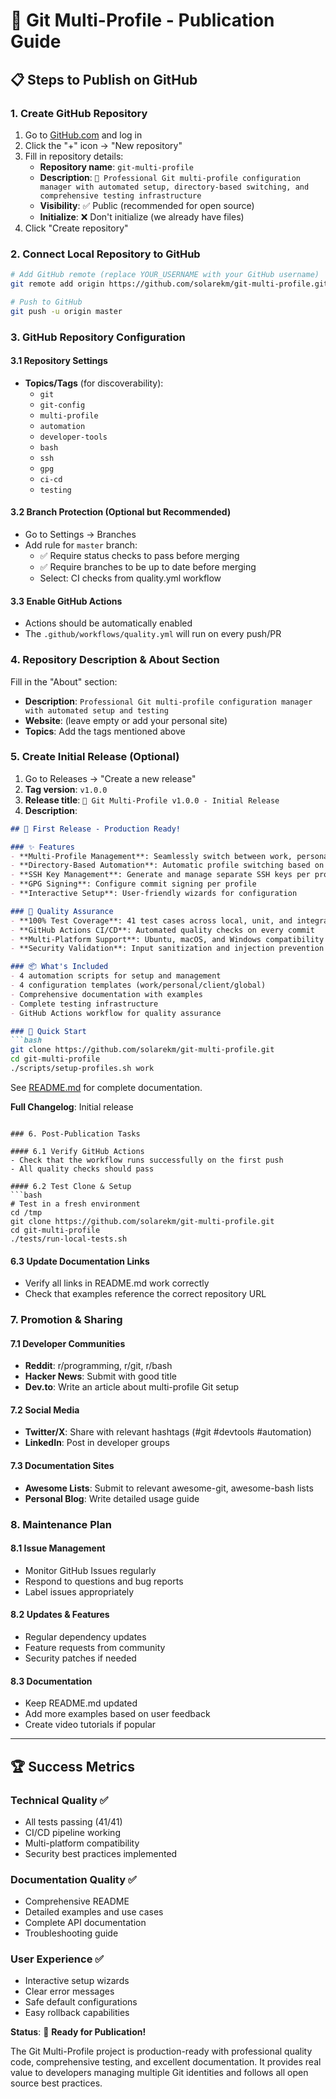 # 🚀 Git Multi-Profile - Publication Guide

## 📋 Steps to Publish on GitHub

### 1. Create GitHub Repository
1. Go to [GitHub.com](https://github.com) and log in
2. Click the "+" icon → "New repository"
3. Fill in repository details:
   - **Repository name**: `git-multi-profile`
   - **Description**: `🔧 Professional Git multi-profile configuration manager with automated setup, directory-based switching, and comprehensive testing infrastructure`
   - **Visibility**: ✅ Public (recommended for open source)
   - **Initialize**: ❌ Don't initialize (we already have files)
4. Click "Create repository"

### 2. Connect Local Repository to GitHub
```bash
# Add GitHub remote (replace YOUR_USERNAME with your GitHub username)
git remote add origin https://github.com/solarekm/git-multi-profile.git

# Push to GitHub
git push -u origin master
```

### 3. GitHub Repository Configuration

#### 3.1 Repository Settings
- **Topics/Tags** (for discoverability):
  - `git`
  - `git-config` 
  - `multi-profile`
  - `automation`
  - `developer-tools`
  - `bash`
  - `ssh`
  - `gpg`
  - `ci-cd`
  - `testing`

#### 3.2 Branch Protection (Optional but Recommended)
- Go to Settings → Branches
- Add rule for `master` branch:
  - ✅ Require status checks to pass before merging
  - ✅ Require branches to be up to date before merging
  - Select: CI checks from quality.yml workflow

#### 3.3 Enable GitHub Actions
- Actions should be automatically enabled
- The `.github/workflows/quality.yml` will run on every push/PR

### 4. Repository Description & About Section
Fill in the "About" section:
- **Description**: `Professional Git multi-profile configuration manager with automated setup and testing`
- **Website**: (leave empty or add your personal site)
- **Topics**: Add the tags mentioned above

### 5. Create Initial Release (Optional)
1. Go to Releases → "Create a new release"
2. **Tag version**: `v1.0.0`
3. **Release title**: `🎉 Git Multi-Profile v1.0.0 - Initial Release`
4. **Description**:
```markdown
## 🎉 First Release - Production Ready!

### ✨ Features
- **Multi-Profile Management**: Seamlessly switch between work, personal, and client Git profiles
- **Directory-Based Automation**: Automatic profile switching based on repository location
- **SSH Key Management**: Generate and manage separate SSH keys per profile
- **GPG Signing**: Configure commit signing per profile
- **Interactive Setup**: User-friendly wizards for configuration

### 🧪 Quality Assurance
- **100% Test Coverage**: 41 test cases across local, unit, and integration tests
- **GitHub Actions CI/CD**: Automated quality checks on every commit
- **Multi-Platform Support**: Ubuntu, macOS, and Windows compatibility
- **Security Validation**: Input sanitization and injection prevention

### 📦 What's Included
- 4 automation scripts for setup and management
- 4 configuration templates (work/personal/client/global)  
- Comprehensive documentation with examples
- Complete testing infrastructure
- GitHub Actions workflow for quality assurance

### 🚀 Quick Start
```bash
git clone https://github.com/solarekm/git-multi-profile.git
cd git-multi-profile
./scripts/setup-profiles.sh work
```

See [README.md](README.md) for complete documentation.

**Full Changelog**: Initial release
```

### 6. Post-Publication Tasks

#### 6.1 Verify GitHub Actions
- Check that the workflow runs successfully on the first push
- All quality checks should pass

#### 6.2 Test Clone & Setup
```bash
# Test in a fresh environment
cd /tmp
git clone https://github.com/solarekm/git-multi-profile.git
cd git-multi-profile
./tests/run-local-tests.sh
```

#### 6.3 Update Documentation Links
- Verify all links in README.md work correctly
- Check that examples reference the correct repository URL

### 7. Promotion & Sharing

#### 7.1 Developer Communities
- **Reddit**: r/programming, r/git, r/bash
- **Hacker News**: Submit with good title
- **Dev.to**: Write an article about multi-profile Git setup

#### 7.2 Social Media
- **Twitter/X**: Share with relevant hashtags (#git #devtools #automation)
- **LinkedIn**: Post in developer groups

#### 7.3 Documentation Sites
- **Awesome Lists**: Submit to relevant awesome-git, awesome-bash lists
- **Personal Blog**: Write detailed usage guide

### 8. Maintenance Plan

#### 8.1 Issue Management
- Monitor GitHub Issues regularly
- Respond to questions and bug reports
- Label issues appropriately

#### 8.2 Updates & Features
- Regular dependency updates
- Feature requests from community
- Security patches if needed

#### 8.3 Documentation
- Keep README.md updated
- Add more examples based on user feedback
- Create video tutorials if popular

---

## 🏆 Success Metrics

### Technical Quality ✅
- All tests passing (41/41)
- CI/CD pipeline working
- Multi-platform compatibility
- Security best practices implemented

### Documentation Quality ✅
- Comprehensive README
- Detailed examples and use cases
- Complete API documentation
- Troubleshooting guide

### User Experience ✅
- Interactive setup wizards
- Clear error messages
- Safe default configurations
- Easy rollback capabilities

**Status**: 🎉 **Ready for Publication!**

The Git Multi-Profile project is production-ready with professional quality code, comprehensive testing, and excellent documentation. It provides real value to developers managing multiple Git identities and follows all open source best practices.